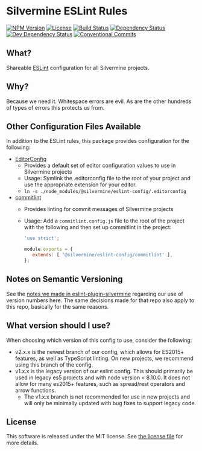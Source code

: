 # Silvermine ESLint Rules

[![NPM Version](https://img.shields.io/npm/v/@silvermine/eslint-config.svg)](https://www.npmjs.com/package/@silvermine/eslint-config)
[![License](https://img.shields.io/github/license/silvermine/eslint-config-silvermine.svg)](./LICENSE)
[![Build Status](https://travis-ci.org/silvermine/eslint-config-silvermine.svg?branch=master)](https://travis-ci.org/silvermine/eslint-config-silvermine)
[![Dependency Status](https://david-dm.org/silvermine/eslint-config-silvermine.svg)](https://david-dm.org/silvermine/eslint-config-silvermine)
[![Dev Dependency Status](https://david-dm.org/silvermine/eslint-config-silvermine/dev-status.svg)](https://david-dm.org/silvermine/eslint-config-silvermine#info=devDependencies&view=table)
[![Conventional Commits](https://img.shields.io/badge/Conventional%20Commits-1.0.0-yellow.svg)](https://conventionalcommits.org)


## What?

Shareable [ESLint](http://eslint.org/) configuration for all Silvermine projects.


## Why?

Because we need it. Whitespace errors are evil. As are the other hundreds of
types of errors this protects us from.

## Other Configuration Files Available

In addition to the ESLint rules, this package provides configuration for the following:

   * [EditorConfig](https://editorconfig.org/)
      * Provides a default set of editor configuration values to use in Silvermine projects
      * Usage: Symlink the .editorconfig file to the root of your project and use the
        appropriate extension for your editor.
      * `ln -s ./node_modules/@silvermine/eslint-config/.editorconfig`
   * [commitlint](https://conventional-changelog.github.io/commitlint/)
      * Provides linting for commit messages of Silvermine projects
      * Usage: Add a `commitlint.config.js` file to the root of the project with the
        following and then set up commitlint in the project:

        ```javascript
        'use strict';

        module.exports = {
           extends: [ '@silvermine/eslint-config/commitlint' ],
        };
        ```


## Notes on Semantic Versioning

See the [notes we made in eslint-plugin-silvermine][semver-notes] regarding our use of
version numbers here. The same decisions made for that repo also apply to this repo,
basically for the same reasons.

[semver-notes]: https://github.com/silvermine/eslint-plugin-silvermine/#note-on-semantic-versioning


## What version should I use?

When choosing which version of this config to use, consider the following:

   * v2.x.x is the newest branch of our config, which allows for ES2015+ features, as well
     as TypeScript linting. On new projects, we recommend using this branch of the config.
   * v1.x.x is the legacy version of our eslint config. This should primarily be used in
     legacy es5 projects and with node version < 8.10.0. It does not allow for many
     es2015+ features, such as spread/rest operators and arrow functions.
      * The v1.x.x branch is not recommended for use in new projects and will only be
        minimally updated with bug fixes to support legacy code.


## License

This software is released under the MIT license. See [the license
file](LICENSE) for more details.
